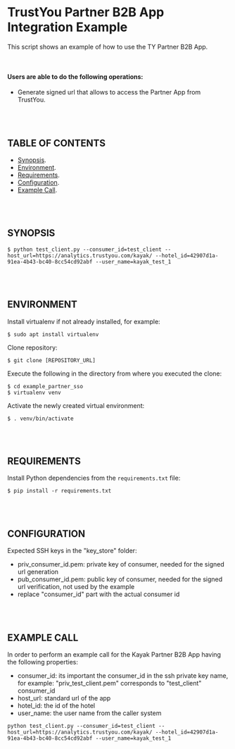 # TrustYou Partner B2B App Integration Example

This script shows an example of how to use the TY Partner B2B App.

<br />

#### Users are able to do the following operations:

 * Generate signed url that allows to access the Partner App from TrustYou.

<br/><br/>


## TABLE OF CONTENTS

  * [Synopsis](#synopsis).
  * [Environment](#environment).
  * [Requirements](#requirements).
  * [Configuration](#configuration).
  * [Example Call](#example-call).

<br/><br/>


## SYNOPSIS

```
$ python test_client.py --consumer_id=test_client --host_url=https://analytics.trustyou.com/kayak/ --hotel_id=42907d1a-91ea-4b43-bc40-8cc54cd92abf --user_name=kayak_test_1
```

<br/><br/>


## ENVIRONMENT

Install virtualenv if not already installed, for example:

```
$ sudo apt install virtualenv
```

Clone repository:

```
$ git clone [REPOSITORY_URL]
```

Execute the following in the directory from where you executed the clone:

```
$ cd example_partner_sso
$ virtualenv venv
```

Activate the newly created virtual environment:

```
$ . venv/bin/activate
```

<br/><br/>


## REQUIREMENTS

Install Python dependencies from the `requirements.txt` file:

```
$ pip install -r requirements.txt
```

<br/><br/>


## CONFIGURATION

Expected SSH keys in the "key_store" folder:

 * priv_consumer_id.pem: private key of consumer, needed for the signed url generation
 * pub_consumer_id.pem: public key of consumer, needed for the signed url verification, not used by the example
 * replace "consumer_id" part with the actual consumer id

<br/><br/>


## EXAMPLE CALL

In order to perform an example call for the Kayak Partner B2B App having the following properties:

 * consumer_id: its important the consumer_id in the ssh private key name, for example: "priv_test_client.pem" corresponds to "test_client" consumer_id
 * host_url: standard url of the app
 * hotel_id: the id of the hotel
 * user_name: the user name from the caller system

```
python test_client.py --consumer_id=test_client --host_url=https://analytics.trustyou.com/kayak/ --hotel_id=42907d1a-91ea-4b43-bc40-8cc54cd92abf --user_name=kayak_test_1
```
